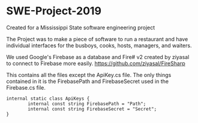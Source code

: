 # SWE-Project-2019

Created for a Mississippi State software engineering project


The Project was to make a piece of software to run a restaurant and have individual interfaces for the busboys, cooks, hosts, managers, and waiters.


We used Google's Firebase as a database and Fire# v2 created by ziyasal to connect to Firebase more easily.
https://github.com/ziyasal/FireSharp


This contains all the files except the ApiKey.cs file. The only things contained in it is the FirebasePath and FirebaseSecret used in the Firebase.cs file.

```
internal static class ApiKeys {
        internal const string FirebasePath = "Path";
        internal const string FirebaseSecret = "Secret";
}
```
